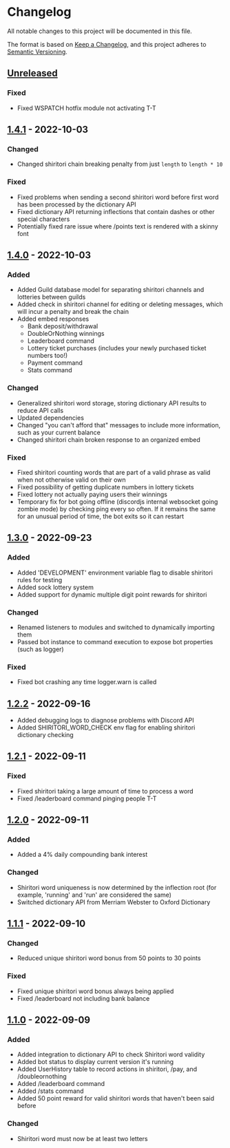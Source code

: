 # Changelog

All notable changes to this project will be documented in this file.

The format is based on [Keep a Changelog](https://keepachangelog.com/en/1.0.0/),
and this project adheres to [Semantic Versioning](https://semver.org/spec/v2.0.0.html).

## [Unreleased]

### Fixed

- Fixed WSPATCH hotfix module not activating T-T

## [1.4.1] - 2022-10-03

### Changed

- Changed shiritori chain breaking penalty from just `length` to `length * 10`

### Fixed

- Fixed problems when sending a second shiritori word before first word has been processed by the dictionary API
- Fixed dictionary API returning inflections that contain dashes or other special characters
- Potentially fixed rare issue where /points text is rendered with a skinny font

## [1.4.0] - 2022-10-03

### Added

- Added Guild database model for separating shiritori channels and lotteries between guilds
- Added check in shiritori channel for editing or deleting messages, which will incur a penalty and break the chain
- Added embed responses
  - Bank deposit/withdrawal
  - DoubleOrNothing winnings
  - Leaderboard command
  - Lottery ticket purchases (includes your newly purchased ticket numbers too!)
  - Payment command
  - Stats command

### Changed

- Generalized shiritori word storage, storing dictionary API results to reduce API calls
- Updated dependencies
- Changed "you can't afford that" messages to include more information, such as your current balance
- Changed shiritori chain broken response to an organized embed

### Fixed

- Fixed shiritori counting words that are part of a valid phrase as valid when not otherwise valid on their own
- Fixed possibility of getting duplicate numbers in lottery tickets
- Fixed lottery not actually paying users their winnings
- Temporary fix for bot going offline (discordjs internal websocket going zombie mode) by checking ping every so often. If it remains the same for an unusual period of time, the bot exits so it can restart

## [1.3.0] - 2022-09-23

### Added

- Added 'DEVELOPMENT' environment variable flag to disable shiritori rules for testing
- Added sock lottery system
- Added support for dynamic multiple digit point rewards for shiritori

### Changed

- Renamed listeners to modules and switched to dynamically importing them
- Passed bot instance to command execution to expose bot properties (such as logger)

### Fixed

- Fixed bot crashing any time logger.warn is called

## [1.2.2] - 2022-09-16

- Added debugging logs to diagnose problems with Discord API
- Added SHIRITORI_WORD_CHECK env flag for enabling shiritori dictionary checking

## [1.2.1] - 2022-09-11

### Fixed

- Fixed shiritori taking a large amount of time to process a word
- Fixed /leaderboard command pinging people T-T

## [1.2.0] - 2022-09-11

### Added

- Added a 4% daily compounding bank interest

### Changed

- Shiritori word uniqueness is now determined by the inflection root (for example, 'running' and 'run' are considered the same)
- Switched dictionary API from Merriam Webster to Oxford Dictionary

## [1.1.1] - 2022-09-10

### Changed

- Reduced unique shiritori word bonus from 50 points to 30 points

### Fixed

- Fixed unique shiritori word bonus always being applied
- Fixed /leaderboard not including bank balance

## [1.1.0] - 2022-09-09

### Added

- Added integration to dictionary API to check Shiritori word validity
- Added bot status to display current version it's running
- Added UserHistory table to record actions in shiritori, /pay, and /doubleornothing
- Added /leaderboard command
- Added /stats command
- Added 50 point reward for valid shiritori words that haven't been said before

### Changed

- Shiritori word must now be at least two letters

[unreleased]: https://github.com/NeonWizard/sockbot-discord/compare/v1.4.1...HEAD
[1.4.1]: https://github.com/NeonWizard/sockbot-discord/compare/v1.4.0...v1.4.1
[1.4.0]: https://github.com/NeonWizard/sockbot-discord/compare/v1.3.0...v1.4.0
[1.3.0]: https://github.com/NeonWizard/sockbot-discord/compare/v1.2.2...v1.3.0
[1.2.2]: https://github.com/NeonWizard/sockbot-discord/compare/v1.2.1...v1.2.2
[1.2.1]: https://github.com/NeonWizard/sockbot-discord/compare/v1.2.0...v1.2.1
[1.2.0]: https://github.com/NeonWizard/sockbot-discord/compare/v1.1.1...v1.2.0
[1.1.1]: https://github.com/NeonWizard/sockbot-discord/compare/v1.1.0...v1.1.1
[1.1.0]: https://github.com/NeonWizard/sockbot-discord/compare/v1.0.0...v1.1.0
[1.0.0]: https://github.com/NeonWizard/sockbot-discord/releases/tag/v1.0.0
